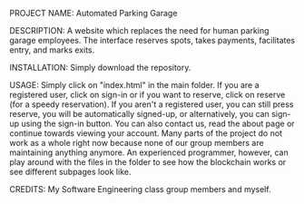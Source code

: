 PROJECT NAME: Automated Parking Garage

DESCRIPTION: A website which replaces the need for human parking garage employees. The interface reserves spots, takes payments, facilitates entry, and marks exits.

INSTALLATION: Simply download the repository. 

USAGE: 
Simply click on "index.html" in the main folder.
If you are a registered user, click on sign-in or if you want to reserve, click on reserve (for a speedy reservation).
If you aren't a registered user, you can still press reserve, you will be automatically signed-up, or alternatively, you can sign-up using the sign-in button.
You can also contact us, read the about page or continue towards viewing your account.
Many parts of the project do not work as a whole right now because none of our group members are maintaining anything anymore. An experienced programmer, however, can play around with the files in the folder to see how the blockchain works or see different subpages look like. 

CREDITS: My Software Engineering class group members and myself.

